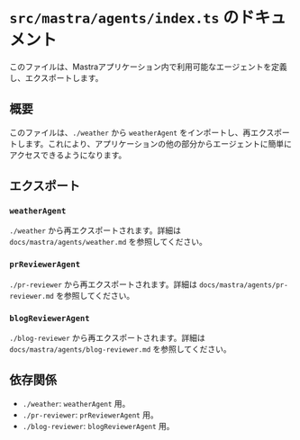 # `src/mastra/agents/index.ts` のドキュメント

このファイルは、Mastraアプリケーション内で利用可能なエージェントを定義し、エクスポートします。

## 概要

このファイルは、`./weather` から `weatherAgent` をインポートし、再エクスポートします。これにより、アプリケーションの他の部分からエージェントに簡単にアクセスできるようになります。

## エクスポート

### `weatherAgent`

`./weather` から再エクスポートされます。詳細は `docs/mastra/agents/weather.md` を参照してください。

### `prReviewerAgent`

`./pr-reviewer` から再エクスポートされます。詳細は `docs/mastra/agents/pr-reviewer.md` を参照してください。

### `blogReviewerAgent`

`./blog-reviewer` から再エクスポートされます。詳細は `docs/mastra/agents/blog-reviewer.md` を参照してください。

## 依存関係

- `./weather`: `weatherAgent` 用。
- `./pr-reviewer`: `prReviewerAgent` 用。
- `./blog-reviewer`: `blogReviewerAgent` 用。
